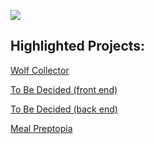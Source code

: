 ![](https://github-readme-stats.vercel.app/api?username=wolfsige&&show_icons=true&title_color=#F5A5FF&icon_color=#5411C0&text_color=#3ABEAA&bg_color=#1F1926)

## Highlighted Projects:<br/>
[Wolf Collector](https://github.com/wolfsige/Wolf-Collector "Wolf Collector")

[To Be Decided (front end)](https://github.com/wolfsige/to-be-decided-front-end "To Be Decided")

[To Be Decided (back end)](https://github.com/wolfsige/to-be-decided-back-end "To Be Decided")

[Meal Preptopia](https://github.com/wolfsige/Meal-Preptopia "Meal Preptopia")
